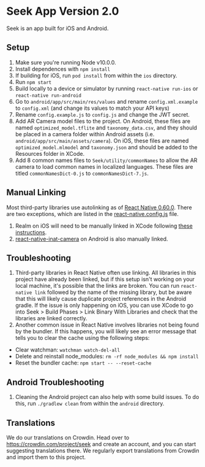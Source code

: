 # Seek App Version 2.0

Seek is an app built for iOS and Android. 

## Setup

1. Make sure you're running Node v10.0.0.
2. Install dependences with `npm install`
3. If building for iOS, run `pod install` from within the `ios` directory.
4. Run `npm start`
5. Build locally to a device or simulator by running `react-native run-ios` or `react-native run-android`
6. Go to `android/app/src/main/res/values` and rename `config.xml.example` to `config.xml` (and change its values to match your API keys)
7. Rename `config.example.js` to `config.js` and change the JWT secret.
8. Add AR Camera model files to the project. On Android, these files are named `optimized_model.tflite` and `taxonomy_data.csv`, and they should be placed in a camera folder within Android assets (i.e. `android/app/src/main/assets/camera`). On iOS, these files are named `optimized_model.mlmodel` and `taxonomy.json` and should be added to the Resources folder in XCode. 
9. Add 8 common names files to `Seek/utility/commonNames` to allow the AR camera to load common names in localized languages. These files are titled `commonNamesDict-0.js` to `commonNamesDict-7.js`.

## Manual Linking
Most third-party libraries use autolinking as of [React Native 0.60.0](https://facebook.github.io/react-native/blog/2019/07/03/version-60#native-modules-are-now-autolinked). There are two exceptions, which are listed in the [react-native.config.js](https://github.com/inaturalist/SeekReactNative/blob/master/react-native.config.js) file. 

1. Realm on iOS will need to be manually linked in XCode following [these instructions](https://facebook.github.io/react-native/docs/linking-libraries-ios). 
2. [react-native-inat-camera](https://github.com/inaturalist/react-native-inat-camera) on Android is also manually linked.

## Troubleshooting

1. Third-party libraries in React Native often use linking. All libraries in this project have already been linked, but if this setup isn't working on your local machine, it's possible that the links are broken. You can run `react-native link` followed by the name of the missing library, but be aware that this will likely cause duplicate project references in the Android gradle. If the issue is only happening on iOS, you can use XCode to go into Seek > Build Phases > Link Binary With Libraries and check that the libraries are linked correctly. 
2. Another common issue in React Native involves libraries not being found by the bundler. If this happens, you will likely see an error message that tells you to clear the cache using the following steps: 
  * Clear watchman: `watchman watch-del-all`
  * Delete and reinstall node_modules: `rm -rf node_modules && npm install`
  * Reset the bundler cache: `npm start -- --reset-cache`
  
## Android Troubleshooting

1. Cleaning the Android project can also help with some build issues. To do this, run `./gradlew clean` from within the `android` directory.

## Translations
We do our translations on Crowdin. Head over to https://crowdin.com/project/seek and create an account, and you can start suggesting translations there. We regularly export translations from Crowdin and import them to this project.
